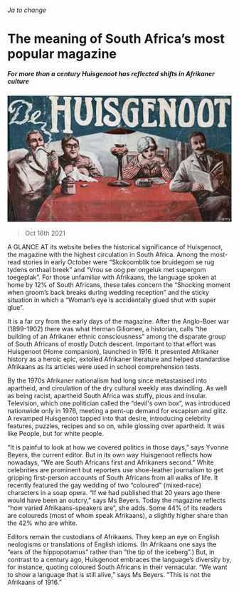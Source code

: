 ###### Ja to change

# The meaning of South Africa’s most popular magazine 

##### For more than a century Huisgenoot has reflected shifts in Afrikaner culture 

![image](images/20211016_map502.jpg) 

> Oct 16th 2021 

A  GLANCE AT its website belies the historical significance of Huisgenoot, the magazine with the highest circulation in South Africa. Among the most-read stories in early October were “Skokoomblik toe bruidegom se rug tydens onthaal breek” and “Vrou se oog per ongeluk met supergom toegeplak”. For those unfamiliar with Afrikaans, the language spoken at home by 12% of South Africans, these tales concern the “Shocking moment when groom’s back breaks during wedding reception” and the sticky situation in which a “Woman’s eye is accidentally glued shut with super glue”.

It is a far cry from the early days of the magazine. After the Anglo-Boer war (1899-1902) there was what Herman Giliomee, a historian, calls “the building of an Afrikaner ethnic consciousness” among the disparate group of South Africans of mostly Dutch descent. Important to that effort was Huisgenoot (Home companion), launched in 1916. It presented Afrikaner history as a heroic epic, extolled Afrikaner literature and helped standardise Afrikaans as its articles were used in school comprehension tests.


By the 1970s Afrikaner nationalism had long since metastasised into apartheid, and circulation of the dry cultural weekly was dwindling. As well as being racist, apartheid South Africa was stuffy, pious and insular. Television, which one politician called the “devil's own box”, was introduced nationwide only in 1976, meeting a pent-up demand for escapism and glitz. A revamped Huisgenoot tapped into that desire, introducing celebrity features, puzzles, recipes and so on, while glossing over apartheid. It was like People, but for white people.

“It is painful to look at how we covered politics in those days,” says Yvonne Beyers, the current editor. But in its own way Huisgenoot reflects how nowadays, “We are South Africans first and Afrikaners second.” White celebrities are prominent but reporters use shoe-leather journalism to get gripping first-person accounts of South Africans from all walks of life. It recently featured the gay wedding of two “coloured” (mixed-race) characters in a soap opera. “If we had published that 20 years ago there would have been an outcry,” says Ms Beyers. Today the magazine reflects “how varied Afrikaans-speakers are”, she adds. Some 44% of its readers are coloureds (most of whom speak Afrikaans), a slightly higher share than the 42% who are white.

Editors remain the custodians of Afrikaans. They keep an eye on English neologisms or translations of English idioms. (In Afrikaans one says the “ears of the hippopotamus” rather than “the tip of the iceberg”.) But, in contrast to a century ago, Huisgenoot embraces the language’s diversity by, for instance, quoting coloured South Africans in their vernacular. “We want to show a language that is still alive,” says Ms Beyers. “This is not the Afrikaans of 1916.”

